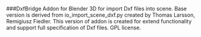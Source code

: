 ###DxfBridge
Addon for Blender 3D for import Dxf files into scene. Base version is derived from io_import_scene_dxf.py created by Thomas Larsson, Remigiusz Fiedler. This version of addon is created for extend functionality and support full specification of Dxf files.
GPL license.
